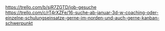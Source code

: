 https://trello.com/b/siR7ZGTD/job-gesuche
https://trello.com/c/rT4rXZFe/16-suche-ab-januar-3d-w-coaching-oder-einzelne-schulungseinsatze-gerne-im-norden-und-auch-gerne-kanban-schwerpunkt

